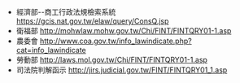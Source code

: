* 經濟部--商工行政法規檢索系統 https://gcis.nat.gov.tw/elaw/query/ConsQ.jsp
* 衛福部 http://mohwlaw.mohw.gov.tw/Chi/FINT/FINTQRY01-1.asp
* 農委會 http://www.coa.gov.tw/info_lawindicate.php?cat=info_lawindicate
* 勞動部 http://laws.mol.gov.tw/Chi/FINT/FINTQRY01-1.asp
* 司法院判解函示 http://jirs.judicial.gov.tw/FINT/FINTQRY01_1.asp
  
  
